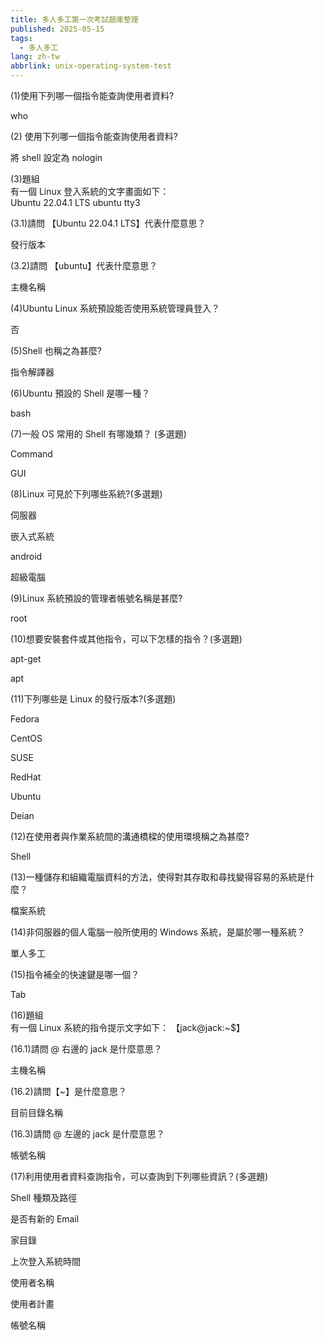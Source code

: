 ```yaml
---
title: 多人多工第一次考試題庫整理
published: 2025-05-15
tags:
  - 多人多工
lang: zh-tw
abbrlink: unix-operating-system-test
---
```


(1)使用下列哪一個指令能查詢使用者資料?

who

(2) 使用下列哪一個指令能查詢使用者資料?
 

將 shell 設定為 nologin

(3)題組  
有一個 Linux 登入系統的文字畫面如下：  
Ubuntu 22.04.1 LTS ubuntu tty3

  (3.1)請問 【Ubuntu 22.04.1 LTS】代表什麼意思？

  發行版本

  (3.2)請問 【ubuntu】代表什麼意思？

  主機名稱

(4)Ubuntu Linux 系統預設能否使用系統管理員登入？

否

(5)Shell 也稱之為甚麼? 

指令解譯器

(6)Ubuntu 預設的 Shell 是哪一種？ 

bash

(7)一般 OS 常用的 Shell 有哪幾類？ (多選題)

Command

GUI

(8)Linux 可見於下列哪些系統?(多選題)

伺服器

嵌入式系統

android

超級電腦

(9)Linux 系統預設的管理者帳號名稱是甚麼? 

root

(10)想要安裝套件或其他指令，可以下怎樣的指令？(多選題)

apt-get

apt

(11)下列哪些是 Linux 的發行版本?(多選題)

Fedora

CentOS

SUSE

RedHat

Ubuntu

Deian

(12)在使用者與作業系統間的溝通橋樑的使用環境稱之為甚麼?

Shell

(13)一種儲存和組織電腦資料的方法，使得對其存取和尋找變得容易的系統是什麼？

檔案系統

(14)非伺服器的個人電腦一般所使用的 Windows 系統，是屬於哪一種系統？

單人多工

(15)指令補全的快速鍵是哪一個？

Tab

(16)題組  
有一個 Linux 系統的指令提示文字如下：
【jack@jack:~$】

(16.1)請問 @ 右邊的 jack 是什麼意思？

主機名稱

(16.2)請問【~】是什麼意思？

目前目錄名稱

(16.3)請問 @ 左邊的 jack 是什麼意思？

帳號名稱

(17)利用使用者資料查詢指令，可以查詢到下列哪些資訊？(多選題)

Shell 種類及路徑

是否有新的 Email

家目錄

上次登入系統時間

使用者名稱

使用者計畫

帳號名稱